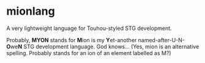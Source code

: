 # mionlang
A very lightweight language for Touhou-styled STG development.

Probably, **MYON** stands for **M**ion is my **Y**et-another named-after-U-N-**O**we**N** STG development language. God knows...
(Yes, mion is an alternative spelling. Probably stands for an ion of an element labelled as M?)
